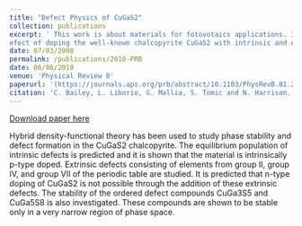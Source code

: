 ```yaml
---
title: "Defect Physics of CuGaS2"
collection: publications
excerpt: ' This work is about materials for fotovotaics applications. In this work we studied the
efect of doping the well-known chalcopyrite CuGaS2 with intrinsic and extrinsic defects.' 
date: 07/03/2008
permalink: /publications/2010-PRB
date: 06/06/2010
venue: 'Physical Review B'
paperurl: '(https://journals.aps.org/prb/abstract/10.1103/PhysRevB.81.205214)'
citation: 'C. Bailey, L. Liborio, G. Mallia, S. Tomic and N. Harrison. Physical Review B, 81, 205214, (2010).'
---
```


[Download paper here](http://leandro-liborio.github.io/files/paper4.pdf)

Hybrid density-functional theory has been used to study phase stability and defect formation in the 
CuGaS2 chalcopyrite. The equilibrium population of intrinsic defects is predicted and it is shown that 
the material is intrinsically 
p-type doped. Extrinsic defects consisting of elements from group II, group IV, and group VII of the 
periodic table are studied. 
It is predicted that n-type doping of CuGaS2 is not possible through the addition of these extrinsic defects.
The stability of the ordered defect compounds 
CuGa3S5 and CuGa5S8 is also investigated. These compounds are shown to be stable only in a very narrow region 
of phase space.




